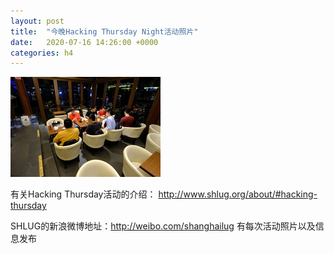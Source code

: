 ```yaml
---
layout: post
title:  "今晚Hacking Thursday Night活动照片"
date:   2020-07-16 14:26:00 +0000
categories: h4
---
```


[<img src='https://raw.githubusercontent.com/shanghailug/res2020q3/master/k716.h4/k716_2025_1400+08.240x160.jpg'>](https://raw.githubusercontent.com/shanghailug/res2020q3/master/k716.h4/k716_2025_1400+08.JPG)

有关Hacking Thursday活动的介绍：
http://www.shlug.org/about/#hacking-thursday

SHLUG的新浪微博地址：http://weibo.com/shanghailug 有每次活动照片以及信息发布


